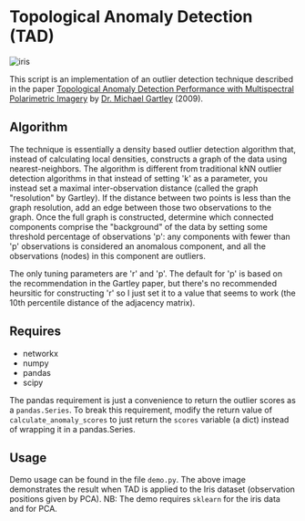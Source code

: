 # Topological Anomaly Detection (TAD)

![iris](https://raw.githubusercontent.com/dmarx/Topological-Anomaly-Detection/master/Iris_outlier_graph_small.png)

This script is an implementation of an outlier detection technique described in the paper [Topological Anomaly Detection Performance with
Multispectral Polarimetric Imagery](http://www.cis.rit.edu/~mxgpci/pubs/gartley-7334-1.pdf) by [Dr. Michael Gartley](http://www.cis.rit.edu/~mxgpci/) (2009). 

Algorithm
----------

The technique is essentially a density based outlier detection algorithm that, instead of calculating local densities, constructs a graph
of the data using nearest-neighbors. The algorithm is different from traditional kNN outlier detection algorithms in that instead of setting 'k' as a
parameter, you instead set a maximal inter-observation distance (called the graph "resolution" by Gartley). If the distance between two points is less 
than the graph resolution, add an edge between those two observations to the graph. Once the full graph is constructed, determine which connected 
components comprise the "background" of the data by setting some threshold percentage of observations 'p': any components with fewer than 'p' observations 
is considered an anomalous component, and all the observations (nodes) in this component are outliers. 

The only tuning parameters are 'r' and 'p'. The default for 'p' is based on the recommendation in the Gartley paper, but there's no recommended heursitic for
constructing 'r' so I just set it to a value that seems to work (the 10th percentile distance of the adjacency matrix).

Requires
--------
* networkx
* numpy
* pandas
* scipy

The pandas requirement is just a convenience to return the outlier scores as a `pandas.Series`. To break this requirement, modify the return value of `calculate_anomaly_scores` 
to just return the `scores` variable (a dict) instead of wrapping it in a pandas.Series.

Usage
---------
Demo usage can be found in the file ```demo.py```. The above image demonstrates the result when TAD is applied to the Iris dataset (observation positions given by PCA). 
NB: The demo requires ```sklearn``` for the iris data and for PCA.